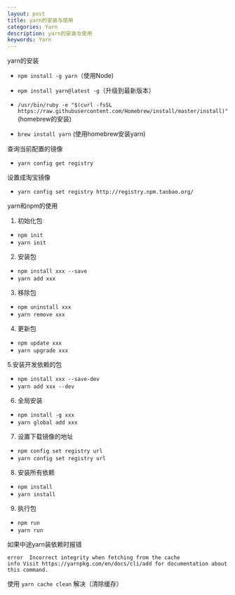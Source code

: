 ```yaml
---
layout: post
title: yarn的安装与使用
categories: Yarn
description: yarn的安装与使用
keywords: Yarn
---
```



 yarn的安装

* `npm install -g yarn`（使用Node) 
* `npm install yarn@latest -g`（升级到最新版本）

* `/usr/bin/ruby -e "$(curl -fsSL https://raw.githubusercontent.com/Homebrew/install/master/install)"` (homebrew的安装)
* `brew install yarn` (使用homebrew安装yarn)


查询当前配置的镜像

* `yarn config get registry`


设置成淘宝镜像

* `yarn config set registry http://registry.npm.taobao.org/`

yarn和npm的使用

1. 初始化包

* `npm init`
* `yarn init`

2. 安装包

* `npm install xxx --save`
* `yarn add xxx`

3. 移除包

* `npm uninstall xxx`
* `yarn remove xxx`

4. 更新包

* `npm update xxx`
* `yarn upgrade xxx`

5.安装开发依赖的包

* `npm install xxx --save-dev`
* `yarn add xxx --dev`

6. 全局安装

* `npm install -g xxx`
* `yarn global add xxx`

7. 设置下载镜像的地址

* `npm config set registry url`
* `yarn config set registry url`

8. 安装所有依赖

* `npm install`
* `yarn install`

9. 执行包

* `npm run`
* `yarn run`


如果中途yarn装依赖时报错

```
error  Incorrect integrity when fetching from the cache
info Visit https://yarnpkg.com/en/docs/cli/add for documentation about this command. 
```

使用 `yarn cache clean` 解决（清除缓存）
